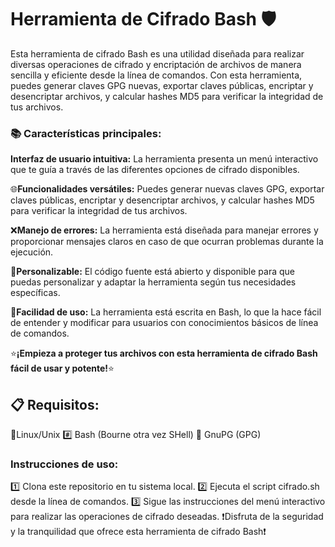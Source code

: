 # Herramienta de Cifrado Bash 🛡️

Esta herramienta de cifrado Bash es una utilidad diseñada para realizar diversas operaciones de cifrado y encriptación de archivos de manera sencilla y eficiente desde la línea de comandos. Con esta herramienta, puedes generar claves GPG nuevas, exportar claves públicas, encriptar y desencriptar archivos, y calcular hashes MD5 para verificar la integridad de tus archivos.

### 📚 Características principales:
**Interfaz de usuario intuitiva:** La herramienta presenta un menú interactivo que te guía a través de las diferentes opciones de cifrado disponibles.

🌐**Funcionalidades versátiles:** Puedes generar nuevas claves GPG, exportar claves públicas, encriptar y desencriptar archivos, y calcular hashes MD5 para verificar la integridad de tus archivos.

❌**Manejo de errores:** La herramienta está diseñada para manejar errores y proporcionar mensajes claros en caso de que ocurran problemas durante la ejecución.

🔄**Personalizable:** El código fuente está abierto y disponible para que puedas personalizar y adaptar la herramienta según tus necesidades específicas.

🎯**Facilidad de uso:** La herramienta está escrita en Bash, lo que la hace fácil de entender y modificar para usuarios con conocimientos básicos de línea de comandos.

⭐**¡Empieza a proteger tus archivos con esta herramienta de cifrado Bash fácil de usar y potente!**⭐

## 📋 Requisitos:
🐧Linux/Unix
#️⃣ Bash (Bourne otra vez SHell)
💾 GnuPG (GPG)

### Instrucciones de uso:
1️⃣ Clona este repositorio en tu sistema local.
2️⃣ Ejecuta el script cifrado.sh desde la línea de comandos.
3️⃣ Sigue las instrucciones del menú interactivo para realizar las operaciones de cifrado deseadas.
❗️Disfruta de la seguridad y la tranquilidad que ofrece esta herramienta de cifrado Bash❗️

